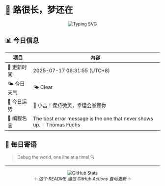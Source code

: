 # 🌸 路很长，梦还在

<div align="center">

![Typing SVG](https://readme-typing-svg.herokuapp.com?font=Fira+Code&pause=1000&color=FF69B4&center=true&vCenter=true&width=435&lines=Welcome+to+my+GitHub!;Always+learning+new+things;Love+to+share+knowledge)

</div>

## 📊 今日信息

| 项目 | 内容 |
|------|------|
| 📅 更新时间 | 2025-07-17 06:31:55 (UTC+8) |
| 🌤️ 今日天气 | 🌤️ Clear | 🌡️ 31°C |
| 🔮 今日运势 | 🌟 小吉！保持微笑，幸运会眷顾你 |
| 💬 编程名言 | The best error message is the one that never shows up. - Thomas Fuchs |

## 🎯 每日寄语

> Debug the world, one line at a time! 🔍

---

<div align="center">
  <img src="https://github-readme-stats.vercel.app/api?username=Pine-Ln&show_icons=true&theme=radical" alt="GitHub Stats" />
</div>

<div align="center">
  <i>✨ 这个 README 通过 GitHub Actions 自动更新 ✨</i>
</div>
